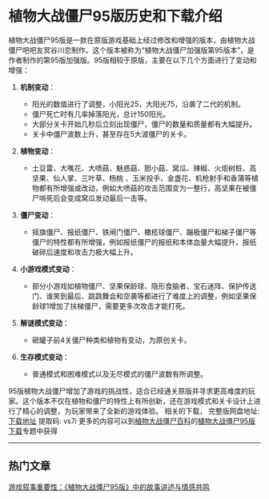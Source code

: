 # 植物大战僵尸95版历史和下载介绍
植物大战僵尸95版是一款在原版游戏基础上经过修改和增强的版本，由植物大战僵尸吧吧友冥谷川恋制作。这个版本被称为“植物大战僵尸加强版第95版本”，是作者制作的第95版加强版。95版相较于原版，主要在以下几个方面进行了变动和增强：

1. **机制变动**：
   - 阳光的数值进行了调整，小阳光25，大阳光75，沿袭了二代的机制。
   - 僵尸死亡时有几率掉落阳光，总计150阳光。
   - 大部分关卡开始几秒后立刻出现僵尸，僵尸的数量和质量都有大幅提升。
   - 关卡中僵尸波数上升，甚至存在5大波僵尸的关卡。

2. **植物变动**：
   - 土豆雷、大嘴花、大喷菇、魅惑菇、胆小菇、窝瓜、辣椒、火炬树桩、高坚果、仙人掌、三叶草、杨桃 、玉米投手、金盏花、机枪射手和香蒲等植物都有所增强或改动，例如大喷菇的攻击范围变为一整行，高坚果在被僵尸啃死后会变成窝瓜发动最后一击等。

3. **僵尸变动**：
   - 摇旗僵尸、报纸僵尸、铁闸门僵尸、橄榄球僵尸、蹦极僵尸和梯子僵尸等僵尸的特性都有所增强，例如报纸僵尸的报纸和本体血量大幅提升，报纸破碎后速度和攻击力极大幅上升。

4. **小游戏模式变动**：
   - 部分小游戏如植物僵尸、坚果保龄球、隐形食脑者、宝石迷阵、保护传送门、谁笑到最后、跳跳舞会和空袭等都进行了难度上的调整，例如坚果保龄球1增加了扶梯僵尸，需要更多次攻击才能打死。

5. **解谜模式变动**：
   - 砸罐子前4关僵尸种类和植物有变动，为原创关卡。

6. **生存模式变动**：
   - 普通模式和困难模式以及无尽模式的僵尸波数有所调整。

95版植物大战僵尸增加了游戏的挑战性，适合已经通关原版并寻求更高难度的玩家。这个版本不仅在植物和僵尸的特性上有所创新，还在游戏模式和关卡设计上进行了精心的调整，为玩家带来了全新的游戏体验。
相关的下载，
完整版网盘地址: [下载地址](https://pan.baidu.com/s/12DZMaVRT5-pDCPE4nJ6_EQ?pwd=vs7i)
提取码: vs7i
更多的内容可以到[植物大战僵尸百科](https://pvzbaike.com)的[植物大战僵尸95版下载](https://pvzbaike.com/pvz95_version)专题中获得

---
## 热门文章
[游戏叙事重要性：《植物大战僵尸95版》中的故事讲述与情感共鸣](https://pvz95.com/posts/2024/05/21/pvz95-version-0159926171.html)


